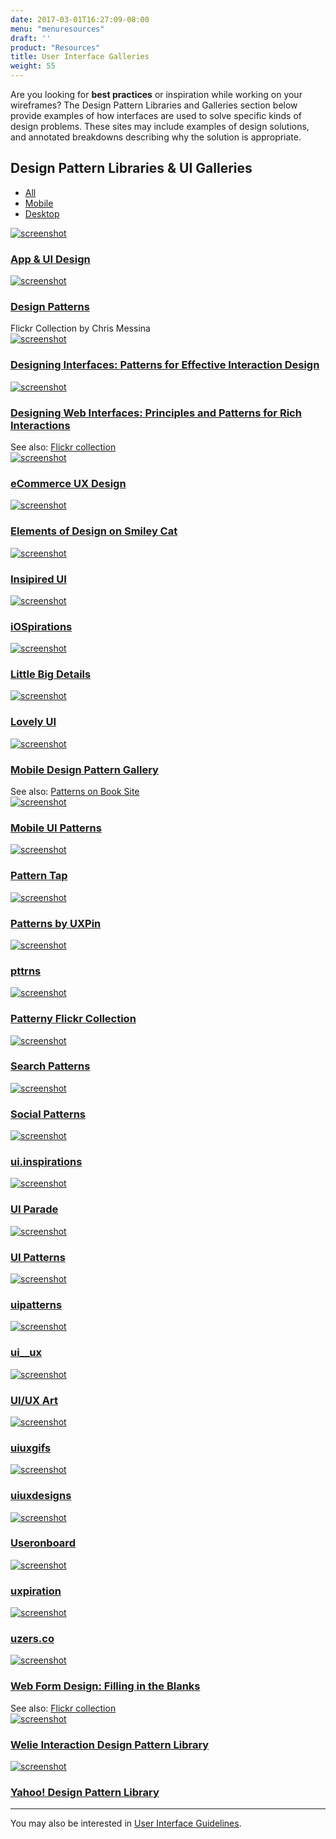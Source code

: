 ```yaml
---
date: 2017-03-01T16:27:09-08:00
menu: "menuresources"
draft: ''
product: "Resources"
title: User Interface Galleries
weight: 55
---
```


Are you looking for **best practices** or inspiration while working on your wireframes? The Design Pattern Libraries and Galleries section below provide examples of how interfaces are used to solve specific kinds of design problems. These sites may include examples of design solutions, and annotated breakdowns describing why the solution is appropriate.

<div class="row">
    <div class="col-xs-12 col-sm-10">
        <h2 class="mt0">Design Pattern Libraries & UI Galleries</h2>
    </div>
    <div class="col-xs-12 col-sm-2">
        <ul id="filter" class="menubar">
            <li class="current"><a href="#" title="All"><span class="icon-devices"></span><span class="label">All</span></a></li>
            <li><a href="#" title="Mobile"><span class="icon-mobile"></span><span class="label">Mobile</span></a></li>
            <li><a href="#" title="Desktop"><span class="icon-desktop"></span><span class="label">Desktop</span></a></li>
        </ul>
    </div>
</div>

<div id="filterlist" class="row gallery">
    <div class="fitem desktop mobile col-xs-12 col-sm-6 col-md-4 col-lg-4">
        <div class="gallery-item">
            <a href="http://appuid.janole.com/"><img src="//media.balsamiq.com/img/support/uigalleries/app-ui-design.jpg" alt="screenshot" /></a>
            <div class="meta">
                <h3><a href="http://appuid.janole.com/">App &amp; UI Design</a></h3>
            </div>
        </div>
    </div>
    <div class="fitem desktop col-xs-12 col-sm-6 col-md-4 col-lg-4">
        <div class="gallery-item">
            <a href="http://www.flickr.com/photos/factoryjoe/collections/72157600001823120/"><img src="//media.balsamiq.com/img/support/uigalleries/factoryjoe-design-patterns.jpg" alt="screenshot" /></a>
            <div class="meta">
                <h3><a href="http://www.flickr.com/photos/factoryjoe/collections/72157600001823120/">Design Patterns</a></h3>
                Flickr Collection by Chris Messina
            </div>
        </div>
    </div>
    <div class="fitem desktop col-xs-12 col-sm-6 col-md-4 col-lg-4">
        <div class="gallery-item">
            <a href="https://www.amazon.com/gp/product/1449379702"><img src="//media.balsamiq.com/img/support/uigalleries/designing-interfaces.jpg" alt="screenshot" /></a>
            <div class="meta">
                <h3><a href="https://www.amazon.com/gp/product/1449379702">Designing Interfaces: Patterns for Effective Interaction Design</a></h3>
            </div>
        </div>
    </div>
    <div class="fitem desktop col-xs-12 col-sm-6 col-md-4 col-lg-4">
        <div class="gallery-item">
            <a href="https://www.amazon.com/Designing-Web-Interfaces-Principles-Interactions/dp/0596516258/ref=sr_1_1?s=books&amp;ie=UTF8&amp;qid=1488409488&amp;sr=1-1&amp;keywords=designing+web+interfaces"><img src="//media.balsamiq.com/img/support/uigalleries/designing-web-interfaces.jpg" alt="screenshot" /></a>
            <div class="meta">
                <h3><a href="https://www.amazon.com/Designing-Web-Interfaces-Principles-Interactions/dp/0596516258/ref=sr_1_1?s=books&amp;ie=UTF8&amp;qid=1488409488&amp;sr=1-1&amp;keywords=designing+web+interfaces">Designing Web Interfaces: Principles and Patterns for Rich Interactions</a></h3>
                See also: <a href="http://www.flickr.com/photos/designingwebinterfaces/collections/">Flickr collection</a>
            </div>
        </div>
    </div>
    <div class="fitem desktop col-xs-12 col-sm-6 col-md-4 col-lg-4">
        <div class="gallery-item">
            <a href="http://ecommerceuxdesign.com/"><img src="//media.balsamiq.com/img/support/uigalleries/ecommerce-ux-design.jpg" alt="screenshot" /></a>
            <div class="meta">
                <h3><a href="http://ecommerceuxdesign.com/">eCommerce UX Design</a></h3>
            </div>
        </div>
    </div>
    <div class="fitem desktop mobile col-xs-12 col-sm-6 col-md-4 col-lg-4">
        <div class="gallery-item">
            <a href="http://www.smileycat.com/category/elements-of-design/"><img src="//media.balsamiq.com/img/support/uigalleries/smiley-cat-elements.jpg" alt="screenshot" /></a>
            <div class="meta">
                <h3><a href="http://www.smileycat.com/category/elements-of-design/">Elements of Design on Smiley Cat</a></h3>
            </div>
        </div>
    </div>
    <div class="fitem mobile col-xs-12 col-sm-6 col-md-4 col-lg-4">
        <div class="gallery-item">
            <a href="http://inspired-ui.com/"><img src="//media.balsamiq.com/img/support/uigalleries/inspired-ui.jpg" alt="screenshot" /></a>
            <div class="meta">
                <h3><a href="http://inspired-ui.com/">Insipired UI</a></h3>
            </div>
        </div>
    </div>
    <div class="fitem mobile col-xs-12 col-sm-6 col-md-4 col-lg-4">
        <div class="gallery-item">
            <a href="http://www.iospirations.com/"><img src="//media.balsamiq.com/img/support/uigalleries/iospirations.jpg" alt="screenshot" /></a>
            <div class="meta">
                <h3><a href="http://www.iospirations.com/">iOSpirations</a></h3>
            </div>
        </div>
    </div>
    <div class="fitem desktop mobile col-xs-12 col-sm-6 col-md-4 col-lg-4">
        <div class="gallery-item">
            <a href="http://littlebigdetails.com/"><img src="//media.balsamiq.com/img/support/uigalleries/littlebigdetails.jpg" alt="screenshot" /></a>
            <div class="meta">
                <h3><a href="http://littlebigdetails.com/">Little Big Details</a></h3>
            </div>
        </div>
    </div>
    <div class="fitem mobile col-xs-12 col-sm-6 col-md-4 col-lg-4">
        <div class="gallery-item">
            <a href="http://www.lovelyui.com/"><img src="//media.balsamiq.com/img/support/uigalleries/lovelyui.jpg" alt="screenshot" /></a>
            <div class="meta">
                <h3><a href="http://www.lovelyui.com/">Lovely UI</a></h3>
            </div>
        </div>
    </div>
    <div class="fitem mobile col-xs-12 col-sm-6 col-md-4 col-lg-4">
        <div class="gallery-item">
            <a href="https://www.amazon.com/dp/1449336442/ref=cm_sw_su_dp"><img src="//media.balsamiq.com/img/support/uigalleries/mobile-design-pattern-gallery.jpg" alt="screenshot" /></a>
            <div class="meta">
                <h3><a href="https://www.amazon.com/dp/1449336442/ref=cm_sw_su_dp">Mobile Design Pattern Gallery</a></h3>
                See also: <a href="https://theresaneil.wordpress.com/category/design-patterns/">Patterns on Book Site</a>
            </div>
        </div>
    </div>
    <div class="fitem mobile col-xs-12 col-sm-6 col-md-4 col-lg-4">
        <div class="gallery-item">
            <a href="http://www.mobile-patterns.com/"><img src="//media.balsamiq.com/img/support/uigalleries/mobile-ui-patterns.jpg" alt="screenshot" /></a>
            <div class="meta">
                <h3><a href="http://www.mobile-patterns.com/">Mobile UI Patterns</a></h3>
            </div>
        </div>
    </div>
    <div class="fitem desktop mobile col-xs-12 col-sm-6 col-md-4 col-lg-4">
        <div class="gallery-item">
            <a href="http://patterntap.com/"><img src="//media.balsamiq.com/img/support/uigalleries/patterntap.jpg" alt="screenshot" /></a>
            <div class="meta">
                <h3><a href="http://patterntap.com/">Pattern Tap</a></h3>
            </div>
        </div>
    </div>
    <div class="fitem mobile col-xs-12 col-sm-6 col-md-4 col-lg-4">
        <div class="gallery-item">
            <a href="https://www.uxpin.com/patterns/"><img src="//media.balsamiq.com/img/support/uigalleries/patterns-uxpin.jpg" alt="screenshot" /></a>
            <div class="meta">
                <h3><a href="https://www.uxpin.com/patterns/">Patterns by UXPin</a></h3>
            </div>
        </div>
    </div>
    <div class="fitem mobile col-xs-12 col-sm-6 col-md-4 col-lg-4">
        <div class="gallery-item">
            <a href="https://pttrns.com/"><img src="//media.balsamiq.com/img/support/uigalleries/pttrns.jpg" alt="screenshot" /></a>
            <div class="meta">
                <h3><a href="https://pttrns.com/">pttrns</a></h3>
            </div>
        </div>
    </div>
    <div class="fitem desktop col-xs-12 col-sm-6 col-md-4 col-lg-4">
        <div class="gallery-item">
            <a href="https://www.flickr.com/groups/uipatternfactory/"><img src="//media.balsamiq.com/img/support/uigalleries/patternry.jpg" alt="screenshot" /></a>
            <div class="meta">
                <h3><a href="https://www.flickr.com/groups/uipatternfactory/">Patterny Flickr Collection</a></a></h3>
            </div>
        </div>
    </div>
    <div class="fitem desktop col-xs-12 col-sm-6 col-md-4 col-lg-4">
        <div class="gallery-item">
            <a href="http://searchpatterns.org/library.php"><img src="//media.balsamiq.com/img/support/uigalleries/search-patterns.jpg" alt="screenshot" /></a>
            <div class="meta">
                <h3><a href="http://searchpatterns.org/library.php">Search Patterns</a></h3>
            </div>
        </div>
    </div>
    <div class="fitem desktop col-xs-12 col-sm-6 col-md-4 col-lg-4">
        <div class="gallery-item">
            <a href="http://www.designingsocialinterfaces.com/patterns.wiki/index.php?title=Main_Page"><img src="//media.balsamiq.com/img/support/uigalleries/designing-social-interfaces.jpg" alt="screenshot" /></a>
            <div class="meta">
                <h3><a href="http://www.designingsocialinterfaces.com/patterns.wiki/index.php?title=Main_Page">Social Patterns</a></h3>
            </div>
        </div>
    </div>
    <div class="fitem desktop mobile col-xs-12 col-sm-6 col-md-4 col-lg-4">
        <div class="gallery-item">
            <a href="https://www.instagram.com/ui.inspirations/"><img src="//media.balsamiq.com/img/support/uigalleries/ig-uiinspirations.jpg" alt="screenshot" /></a>
            <div class="meta">
                <h3><a href="https://www.instagram.com/ui.inspirations/">ui.inspirations</a></h3>
            </div>
        </div>
    </div>
    <div class="fitem desktop mobile col-xs-12 col-sm-6 col-md-4 col-lg-4">
        <div class="gallery-item">
            <a href="http://www.uiparade.com/"><img src="//media.balsamiq.com/img/support/uigalleries/ui-parade.jpg" alt="screenshot" /></a>
            <div class="meta">
                <h3><a href="http://www.uiparade.com/">UI Parade</a></h3>
            </div>
        </div>
    </div>
    <div class="fitem desktop col-xs-12 col-sm-6 col-md-4 col-lg-4">
        <div class="gallery-item">
            <a href="http://ui-patterns.com/patterns"><img src="//media.balsamiq.com/img/support/uigalleries/ui-patterns.jpg" alt="screenshot" /></a>
            <div class="meta">
                <h3><a href="http://ui-patterns.com/patterns">UI Patterns</a></h3>
            </div>
        </div>
    </div>
    <div class="fitem desktop mobile col-xs-12 col-sm-6 col-md-4 col-lg-4">
        <div class="gallery-item">
            <a href="https://www.instagram.com/uipatterns/"><img src="//media.balsamiq.com/img/support/uigalleries/ig-uipatterns.jpg" alt="screenshot" /></a>
            <div class="meta">
                <h3><a href="https://www.instagram.com/uipatterns/">uipatterns</a></h3>
            </div>
        </div>
    </div>
    <div class="fitem desktop mobile col-xs-12 col-sm-6 col-md-4 col-lg-4">
        <div class="gallery-item">
            <a href="https://www.instagram.com/ui__ux/"><img src="//media.balsamiq.com/img/support/uigalleries/ig-uiux.jpg" alt="screenshot" /></a>
            <div class="meta">
                <h3><a href="https://www.instagram.com/ui__ux/">ui__ux</a></h3>
            </div>
        </div>
    </div>
    <div class="fitem desktop mobile col-xs-12 col-sm-6 col-md-4 col-lg-4">
        <div class="gallery-item">
            <a href="http://uiuxart.tumblr.com/"><img src="//media.balsamiq.com/img/support/uigalleries/uiuxart.jpg" alt="screenshot" /></a>
            <div class="meta">
                <h3><a href="http://uiuxart.tumblr.com/">UI/UX Art</a></h3>
            </div>
        </div>
    </div>
    <div class="fitem desktop mobile col-xs-12 col-sm-6 col-md-4 col-lg-4">
        <div class="gallery-item">
            <a href="https://www.instagram.com/uiuxgifs/"><img src="//media.balsamiq.com/img/support/uigalleries/ig-uiuxgifs.jpg" alt="screenshot" /></a>
            <div class="meta">
                <h3><a href="https://www.instagram.com/uiuxgifs/">uiuxgifs</a></h3>
            </div>
        </div>
    </div>
    <div class="fitem desktop mobile col-xs-12 col-sm-6 col-md-4 col-lg-4">
        <div class="gallery-item">
            <a href="https://www.instagram.com/uiuxdesigns/"><img src="//media.balsamiq.com/img/support/uigalleries/ig-uiuxdesigns.jpg" alt="screenshot" /></a>
            <div class="meta">
                <h3><a href="https://www.instagram.com/uiuxdesigns/">uiuxdesigns</a></h3>
            </div>
        </div>
    </div>
    <div class="fitem desktop mobile col-xs-12 col-sm-6 col-md-4 col-lg-4">
            <div class="gallery-item">
                <a href="http://www.useronboard.com/onboarding-teardowns/"><img src="//media.balsamiq.com/img/support/uigalleries/useronboard.jpg" alt="screenshot" /></a>
                <div class="meta">
                    <h3><a href="http://www.useronboard.com/onboarding-teardowns/">Useronboard</a></h3>
                </div>
            </div>
        </div>
    <div class="fitem desktop mobile col-xs-12 col-sm-6 col-md-4 col-lg-4">
        <div class="gallery-item">
            <a href="https://www.instagram.com/uxpiration/"><img src="//media.balsamiq.com/img/support/uigalleries/ig-uxpiration.jpg" alt="screenshot" /></a>
            <div class="meta">
                <h3><a href="https://www.instagram.com/uxpiration/">uxpiration</a></h3>
            </div>
        </div>
    </div>
    <div class="fitem desktop mobile col-xs-12 col-sm-6 col-md-4 col-lg-4">
        <div class="gallery-item">
            <a href="https://www.instagram.com/uzers.co/"><img src="//media.balsamiq.com/img/support/uigalleries/ig-uzersco.jpg" alt="screenshot" /></a>
            <div class="meta">
                <h3><a href="https://www.instagram.com/uzers.co/">uzers.co</a></h3>
            </div>
        </div>
    </div>
    <div class="fitem desktop col-xs-12 col-sm-6 col-md-4 col-lg-4">
        <div class="gallery-item">
            <a href="http://www.lukew.com/resources/web_form_design.asp"><img src="//media.balsamiq.com/img/support/uigalleries/web-form-design.jpg" alt="screenshot" /></a>
            <div class="meta">
                <h3><a href="http://www.lukew.com/resources/web_form_design.asp">Web Form Design: Filling in the Blanks</a></h3>
                See also: <a href="https://www.flickr.com/photos/rosenfeldmedia/sets/72157604272550634/">Flickr collection</a>
            </div>
        </div>
    </div>
    <div class="fitem desktop col-xs-12 col-sm-6 col-md-4 col-lg-4">
        <div class="gallery-item">
            <a href="http://www.welie.com/patterns/"><img src="//media.balsamiq.com/img/support/uigalleries/welie.jpg" alt="screenshot" /></a>
            <div class="meta">
                <h3><a href="http://www.welie.com/patterns/">Welie Interaction Design Pattern Library</a></h3>
            </div>
        </div>
    </div>
    <div class="fitem desktop col-xs-12 col-sm-6 col-md-4 col-lg-4">
        <div class="gallery-item">
            <a href="https://developer.yahoo.com/ypatterns/"><img src="//media.balsamiq.com/img/support/uigalleries/yahoo.jpg" alt="screenshot" /></a>
            <div class="meta">
                <h3><a href="https://developer.yahoo.com/ypatterns/">Yahoo! Design Pattern Library</a></h3>
            </div>
        </div>
    </div>
</div>

<hr>

You may also be interested in <a href="/resources/ui-guidelines/">User Interface Guidelines</a>.

<script>
// filters
$('ul#filter a').click(function() {
  $(this).css('outline','none');
  $('ul#filter .current').removeClass('current');
  $(this).parent().addClass('current');

  var filterVal = $(this).text().toLowerCase().replace(' ','-');

  if(filterVal === 'all') {
    $('#filterlist .fitem.hidden').removeClass('hidden');
  } else {
    $('#filterlist .fitem').each(function() {
      if(!$(this).hasClass(filterVal)) {
        $(this).addClass('hidden');
      } else {
        $(this).removeClass('hidden');
      }
    });
  }
  return false;
});
</script>
